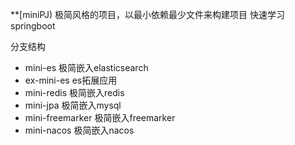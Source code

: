 **[miniPJ)
极简风格的项目，以最小依赖最少文件来构建项目
快速学习springboot

分支结构
* mini-es 极简嵌入elasticsearch
* ex-mini-es es拓展应用
* mini-redis 极简嵌入redis
* mini-jpa 极简嵌入mysql
* mini-freemarker 极简嵌入freemarker
* mini-nacos 极简嵌入nacos

